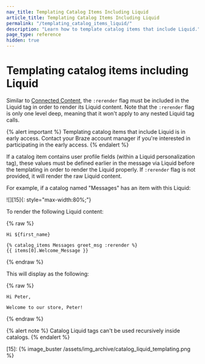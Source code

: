 ```yaml
---
nav_title: Templating Catalog Items Including Liquid
article_title: Templating Catalog Items Including Liquid
permalink: "/templating_catalog_items_liquid/"
description: "Learn how to template catalog items that include Liquid."
page_type: reference
hidden: true
---
```


# Templating catalog items including Liquid

 Similar to [Connected Content]({{site.baseurl}}/user_guide/personalization_and_dynamic_content/connected_content), the `:rerender` flag must be included in the Liquid tag in order to render its Liquid content. Note that the `:rerender` flag is only one level deep, meaning that it won't apply to any nested Liquid tag calls.

 {% alert important %}
 Templating catalog items that include Liquid is in early access. Contact your Braze account manager if you're interested in participating in the early access.
 {% endalert %}

If a catalog item contains user profile fields (within a Liquid personalization tag), these values must be defined earlier in the message via Liquid before the templating in order to render the Liquid properly. If `:rerender` flag is not provided, it will render the raw Liquid content.

For example, if a catalog named "Messages" has an item with this Liquid:

![][15]{: style="max-width:80%;"}<br>

To render the following Liquid content:

{% raw %}
```liquid
Hi ${first_name}

{% catalog_items Messages greet_msg :rerender %}
{{ items[0].Welcome_Message }}
```
{% endraw %}

This will display as the following:

{% raw %}
```
Hi Peter,

Welcome to our store, Peter!
```
{% endraw %}

{% alert note %}
Catalog Liquid tags can't be used recursively inside catalogs.
{% endalert %}

[15]: {% image_buster /assets/img_archive/catalog_liquid_templating.png %}